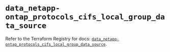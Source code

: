 # `data_netapp-ontap_protocols_cifs_local_group_data_source`

Refer to the Terraform Registry for docs: [`data_netapp-ontap_protocols_cifs_local_group_data_source`](https://registry.terraform.io/providers/netapp/netapp-ontap/2.3.0/docs/data-sources/protocols_cifs_local_group_data_source).
